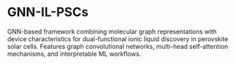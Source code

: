 # GNN-IL-PSCs
GNN-based framework combining molecular graph representations with device characteristics for dual-functional ionic liquid discovery in perovskite solar cells. Features graph convolutional networks, multi-head self-attention mechanisms, and interpretable ML workflows.
